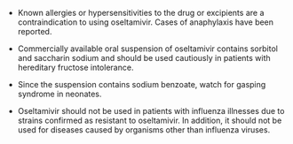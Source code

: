 - Known allergies or hypersensitivities to the drug or excipients are a contraindication to using oseltamivir. Cases of anaphylaxis have been reported.

- Commercially available oral suspension of oseltamivir contains sorbitol and saccharin sodium and should be used cautiously in patients with hereditary fructose intolerance.

- Since the suspension contains sodium benzoate, watch for gasping syndrome in neonates.

- Oseltamivir should not be used in patients with influenza illnesses due to strains confirmed as resistant to oseltamivir. In addition, it should not be used for diseases caused by organisms other than influenza viruses.